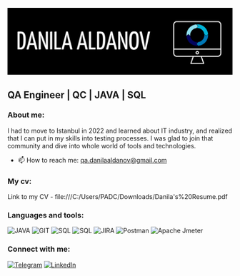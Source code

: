 [![Header](https://github.com/Aldatrualda/aldatrualda/blob/main/assets/header.png)]()


## QA Engineer | QC | JAVA | SQL

### About me: 

I had to move to Istanbul in 2022 and learned about IT industry, and realized that I can put in my skills into testing processes. I was glad to join that community and dive into whole world of tools and technologies.

- 📫 How to reach me: qa.danilaaldanov@gmail.com

### My cv:
Link to my CV - file:///C:/Users/PADC/Downloads/Danila's%20Resume.pdf

### Languages and tools:
![JAVA](https://img.shields.io/badge/Java-ED8B00?style=for-the-badge&logo=java&logoColor=white)
![GIT](  https://img.shields.io/badge/GIT-E44C30?style=for-the-badge&logo=git&logoColor=white) 
![SQL](https://img.shields.io/badge/SQLite-07405E?style=for-the-badge&logo=sqlite&logoColor=white) 
![SQL](https://img.shields.io/badge/PostgreSQL-316192?style=for-the-badge&logo=postgresql&logoColor=white) 
![JIRA](https://img.shields.io/badge/Jira-0052CC?style=for-the-badge&logo=Jira&logoColor=white)
![Postman](https://img.shields.io/badge/Postman-F76936?style=for-the-badge&logo=Postman&logoColor=white)
![Apache Jmeter](https://img.shields.io/badge/ApacheJmeter-CB2027?style=for-the-badge&logo=ApacheJmeter&logoColor=white)
### Connect with me:
[![Telegram](https://img.shields.io/badge/Telegram-2CA5E0?style=for-the-badge&logo=telegram&logoColor=white)](https://t.me/dontunderstant)
[![LinkedIn](https://img.shields.io/badge/LinkedIn-0077B5?style=for-the-badge&logo=linkedin&logoColor=white)](https://www.linkedin.com/in/danila-aldanov-7634b1248/)
